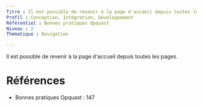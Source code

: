 ```yaml
---
Titre : Il est possible de revenir à la page d'accueil depuis toutes les pages.
Profil : Conception, Intégration, Développement
Référentiel : Bonnes pratiques Opquast
Niveau : 2
Thématique : Navigation

---
```

Il est possible de revenir à la page d'accueil depuis toutes les pages.

# Références

*   Bonnes pratiques Opquast : 147